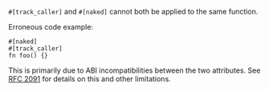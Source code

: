 `#[track_caller]` and `#[naked]` cannot both be applied to the same function.

Erroneous code example:

```compile_fail,E0736
#[naked]
#[track_caller]
fn foo() {}
```

This is primarily due to ABI incompatibilities between the two attributes.
See [RFC 2091] for details on this and other limitations.

[RFC 2091]: https://github.com/rust-lang/rfcs/blob/master/text/2091-inline-semantic.md

